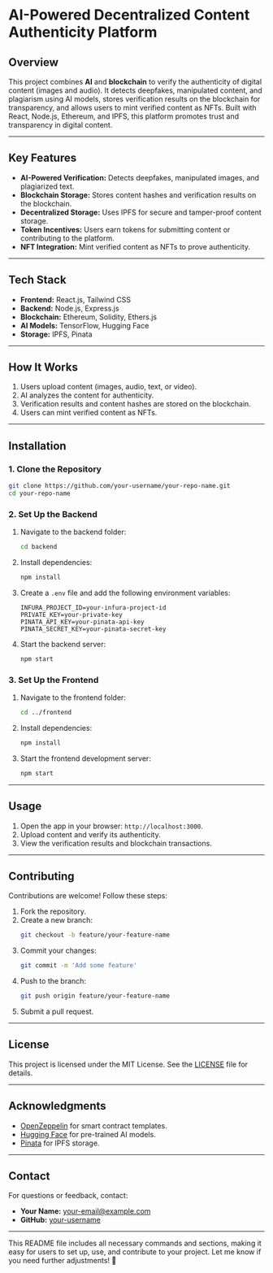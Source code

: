 # **AI-Powered Decentralized Content Authenticity Platform**

## **Overview**
This project combines **AI** and **blockchain** to verify the authenticity of digital content (images and audio). It detects deepfakes, manipulated content, and plagiarism using AI models, stores verification results on the blockchain for transparency, and allows users to mint verified content as NFTs. Built with React, Node.js, Ethereum, and IPFS, this platform promotes trust and transparency in digital content.

---

## **Key Features**
- **AI-Powered Verification:** Detects deepfakes, manipulated images, and plagiarized text.
- **Blockchain Storage:** Stores content hashes and verification results on the blockchain.
- **Decentralized Storage:** Uses IPFS for secure and tamper-proof content storage.
- **Token Incentives:** Users earn tokens for submitting content or contributing to the platform.
- **NFT Integration:** Mint verified content as NFTs to prove authenticity.

---

## **Tech Stack**
- **Frontend:** React.js, Tailwind CSS
- **Backend:** Node.js, Express.js
- **Blockchain:** Ethereum, Solidity, Ethers.js
- **AI Models:** TensorFlow, Hugging Face
- **Storage:** IPFS, Pinata

---

## **How It Works**
1. Users upload content (images, audio, text, or video).
2. AI analyzes the content for authenticity.
3. Verification results and content hashes are stored on the blockchain.
4. Users can mint verified content as NFTs.

---

## **Installation**

### **1. Clone the Repository**
```bash
git clone https://github.com/your-username/your-repo-name.git
cd your-repo-name
```

### **2. Set Up the Backend**
1. Navigate to the backend folder:
   ```bash
   cd backend
   ```
2. Install dependencies:
   ```bash
   npm install
   ```
3. Create a `.env` file and add the following environment variables:
   ```
   INFURA_PROJECT_ID=your-infura-project-id
   PRIVATE_KEY=your-private-key
   PINATA_API_KEY=your-pinata-api-key
   PINATA_SECRET_KEY=your-pinata-secret-key
   ```
4. Start the backend server:
   ```bash
   npm start
   ```

### **3. Set Up the Frontend**
1. Navigate to the frontend folder:
   ```bash
   cd ../frontend
   ```
2. Install dependencies:
   ```bash
   npm install
   ```
3. Start the frontend development server:
   ```bash
   npm start
   ```

---

## **Usage**
1. Open the app in your browser: `http://localhost:3000`.
2. Upload content and verify its authenticity.
3. View the verification results and blockchain transactions.

---

## **Contributing**
Contributions are welcome! Follow these steps:
1. Fork the repository.
2. Create a new branch:
   ```bash
   git checkout -b feature/your-feature-name
   ```
3. Commit your changes:
   ```bash
   git commit -m 'Add some feature'
   ```
4. Push to the branch:
   ```bash
   git push origin feature/your-feature-name
   ```
5. Submit a pull request.

---

## **License**
This project is licensed under the MIT License. See the [LICENSE](LICENSE) file for details.

---

## **Acknowledgments**
- [OpenZeppelin](https://openzeppelin.com/) for smart contract templates.
- [Hugging Face](https://huggingface.co/) for pre-trained AI models.
- [Pinata](https://www.pinata.cloud/) for IPFS storage.

---

## **Contact**
For questions or feedback, contact:  
- **Your Name:** [your-email@example.com](mailto:your-email@example.com)  
- **GitHub:** [your-username](https://github.com/your-username)

---

This README file includes all necessary commands and sections, making it easy for users to set up, use, and contribute to your project. Let me know if you need further adjustments! 🚀
